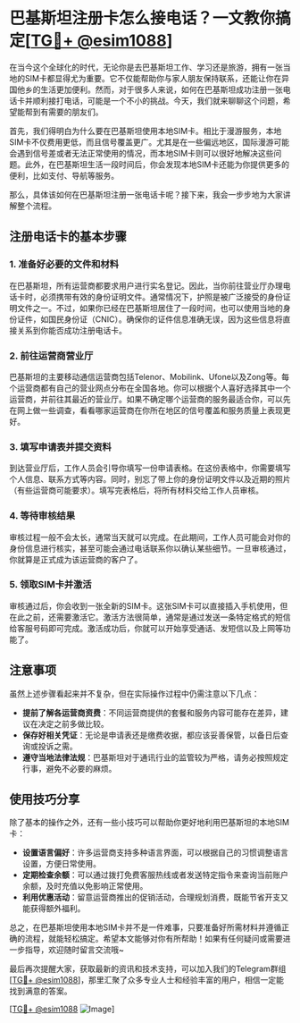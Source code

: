 # 巴基斯坦注册卡怎么接电话？一文教你搞定[[TG💪+ @esim1088](https://t.me/s/esim1088)]

在当今这个全球化的时代，无论你是去巴基斯坦工作、学习还是旅游，拥有一张当地的SIM卡都显得尤为重要。它不仅能帮助你与家人朋友保持联系，还能让你在异国他乡的生活更加便利。然而，对于很多人来说，如何在巴基斯坦成功注册一张电话卡并顺利接打电话，可能是一个不小的挑战。今天，我们就来聊聊这个问题，希望能帮到有需要的朋友们。

首先，我们得明白为什么要在巴基斯坦使用本地SIM卡。相比于漫游服务，本地SIM卡不仅费用更低，而且信号覆盖更广。尤其是在一些偏远地区，国际漫游可能会遇到信号差或者无法正常使用的情况，而本地SIM卡则可以很好地解决这些问题。此外，在巴基斯坦生活一段时间后，你会发现本地SIM卡还能为你提供更多的便利，比如支付、导航等服务。

那么，具体该如何在巴基斯坦注册一张电话卡呢？接下来，我会一步步地为大家讲解整个流程。

## 注册电话卡的基本步骤

### 1. 准备好必要的文件和材料

在巴基斯坦，所有运营商都要求用户进行实名登记。因此，当你前往营业厅办理电话卡时，必须携带有效的身份证明文件。通常情况下，护照是被广泛接受的身份证明文件之一。不过，如果你已经在巴基斯坦居住了一段时间，也可以使用当地的身份证件，如国民身份证（CNIC）。确保你的证件信息准确无误，因为这些信息将直接关系到你能否成功注册电话卡。

### 2. 前往运营商营业厅

巴基斯坦的主要移动通信运营商包括Telenor、Mobilink、Ufone以及Zong等。每个运营商都有自己的营业网点分布在全国各地。你可以根据个人喜好选择其中一个运营商，并前往其最近的营业厅。如果不确定哪个运营商的服务最适合你，可以先在网上做一些调查，看看哪家运营商在你所在地区的信号覆盖和服务质量上表现更好。

### 3. 填写申请表并提交资料

到达营业厅后，工作人员会引导你填写一份申请表格。在这份表格中，你需要填写个人信息、联系方式等内容。同时，别忘了带上你的身份证明文件以及近期的照片（有些运营商可能要求）。填写完表格后，将所有材料交给工作人员审核。

### 4. 等待审核结果

审核过程一般不会太长，通常当天就可以完成。在此期间，工作人员可能会对你的身份信息进行核实，甚至可能会通过电话联系你以确认某些细节。一旦审核通过，你就算是正式成为该运营商的客户了。

### 5. 领取SIM卡并激活

审核通过后，你会收到一张全新的SIM卡。这张SIM卡可以直接插入手机使用，但在此之前，还需要激活它。激活方法很简单，通常是通过发送一条特定格式的短信给客服号码即可完成。激活成功后，你就可以开始享受通话、发短信以及上网等功能了。

## 注意事项

虽然上述步骤看起来并不复杂，但在实际操作过程中仍需注意以下几点：

- **提前了解各运营商资费**：不同运营商提供的套餐和服务内容可能存在差异，建议在决定之前多做比较。
- **保存好相关凭证**：无论是申请表还是缴费收据，都应该妥善保管，以备日后查询或投诉之需。
- **遵守当地法律法规**：巴基斯坦对于通讯行业的监管较为严格，请务必按照规定行事，避免不必要的麻烦。

## 使用技巧分享

除了基本的操作之外，还有一些小技巧可以帮助你更好地利用巴基斯坦的本地SIM卡：

- **设置语言偏好**：许多运营商支持多种语言界面，可以根据自己的习惯调整语言设置，方便日常使用。
- **定期检查余额**：可以通过拨打免费客服热线或者发送特定指令来查询当前账户余额，及时充值以免影响正常使用。
- **利用优惠活动**：留意运营商推出的促销活动，合理规划消费，既能节省开支又能获得额外福利。

总之，在巴基斯坦使用本地SIM卡并不是一件难事，只要准备好所需材料并遵循正确的流程，就能轻松搞定。希望本文能够对你有所帮助！如果有任何疑问或需要进一步指导，欢迎随时留言交流哦~

最后再次提醒大家，获取最新的资讯和技术支持，可以加入我们的Telegram群组[[TG💪+ @esim1088](https://t.me/s/esim1088)]，那里汇聚了众多专业人士和经验丰富的用户，相信一定能找到满意的答案。

[[TG💪+ @esim1088](https://t.me/s/esim1088) ![Image](https://i.postimg.cc/4NQfJmqS/Snipaste-2025-05-13-00-14-12.png)]